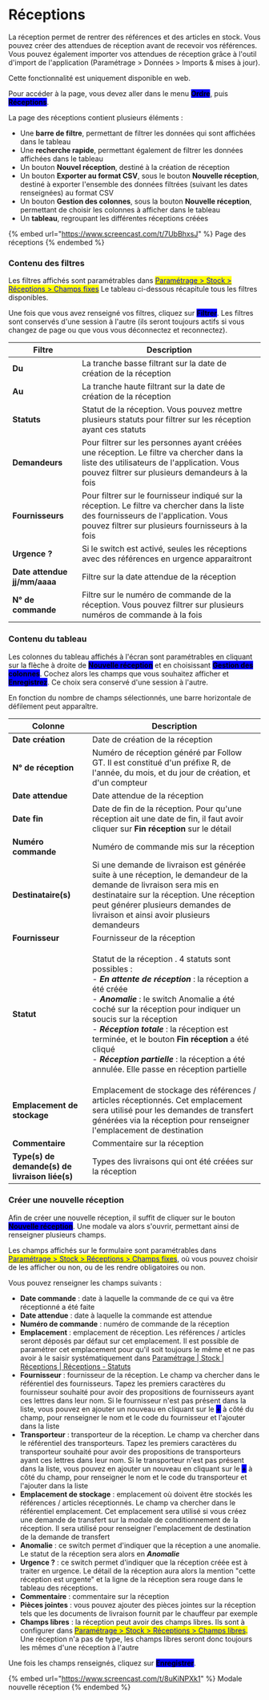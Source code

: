 # Réceptions

La réception permet de rentrer des références et des articles en stock. Vous pouvez créer des attendues de réception avant de recevoir vos références. Vous pouvez également importer vos attendues de réception grâce à l'outil d'import de l'application (Paramétrage > Données > Imports & mises à jour).

Cette fonctionnalité est uniquement disponible en web.

Pour accéder à la page, vous devez aller dans le menu <mark style="background-color:blue;">**Ordre**</mark>, puis <mark style="background-color:blue;">**Réceptions**</mark>.

La page des réceptions contient plusieurs éléments :&#x20;

* Une **barre de filtre**, permettant de filtrer les données qui sont affichées dans le tableau
* Une **recherche rapide**, permettant également de filtrer les données affichées dans le tableau
* Un bouton **Nouvel réception**, destiné à la création de réception
* Un bouton **Exporter au format CSV**, sous le bouton **Nouvelle réception**, destiné à exporter l'ensemble des données filtrées (suivant les dates renseignées) au format CSV
* Un bouton **Gestion des colonnes**, sous la bouton **Nouvelle réception**, permettant de choisir les colonnes à afficher dans le tableau
* Un **tableau**, regroupant les différentes réceptions créées

{% embed url="https://www.screencast.com/t/7UbBhxsJ" %}
Page des réceptions
{% endembed %}

### Contenu des filtres

Les filtres affichés sont paramétrables dans [<mark style="color:blue;">Paramétrage > Stock > Réceptions > Champs fixes</mark>](../../../parametrage/receptions.md#champs-fixes)  Le tableau ci-dessous récapitule tous les filtres disponibles.

Une fois que vous avez renseigné vos filtres, cliquez sur <mark style="background-color:blue;">**Filtrer**</mark>. Les filtres sont conservés d'une session à l'autre (ils seront toujours actifs si vous changez de page ou que vous vous déconnectez et reconnectez).

| Filtre                       | Description                                                                                                                                                                               |
| ---------------------------- | ----------------------------------------------------------------------------------------------------------------------------------------------------------------------------------------- |
| **Du**                       | La tranche basse filtrant sur la date de création de la réception                                                                                                                         |
| **Au**                       | La tranche haute filtrant sur la date de création de la réception                                                                                                                         |
| **Statuts**                  | Statut de la réception. Vous pouvez mettre plusieurs statuts pour filtrer sur les réception ayant ces statuts                                                                             |
| **Demandeurs**               | Pour filtrer sur les personnes ayant créées une réception. Le filtre va chercher dans la liste des utilisateurs de l'application. Vous pouvez filtrer sur plusieurs demandeurs à la fois  |
| **Fournisseurs**             | Pour filtrer sur le fournisseur indiqué sur la réception. Le filtre va chercher dans la liste des fournisseurs de l'application. Vous pouvez filtrer sur plusieurs fournisseurs à la fois |
| **Urgence ?**                | Si le switch est activé, seules les réceptions avec des références en urgence apparaitront                                                                                                |
| **Date attendue jj/mm/aaaa** | Filtre sur la date attendue de la réception                                                                                                                                               |
| **N° de commande**           | Filtre sur le numéro de commande de la réception. Vous pouvez filtrer sur plusieurs numéros de commande à la fois                                                                         |

### Contenu du tableau

Les colonnes du tableau affichés à l'écran sont paramétrables en cliquant sur la flèche à droite de <mark style="background-color:blue;">**Nouvelle réception**</mark> et en choisissant <mark style="background-color:blue;">**Gestion des colonnes**</mark>. Cochez alors les champs que vous souhaitez afficher et <mark style="background-color:blue;">**Enregistrez**</mark>. Ce choix sera conservé d'une session à l'autre.&#x20;

En fonction du nombre de champs sélectionnés, une barre horizontale de défilement peut apparaître.&#x20;

| Colonne                                        | Description                                                                                                                                                                                                                                                                                                                                                                                                                                                                                                                                |
| ---------------------------------------------- | ------------------------------------------------------------------------------------------------------------------------------------------------------------------------------------------------------------------------------------------------------------------------------------------------------------------------------------------------------------------------------------------------------------------------------------------------------------------------------------------------------------------------------------------ |
| **Date création**                              | Date de création de la réception                                                                                                                                                                                                                                                                                                                                                                                                                                                                                                           |
| **N° de réception**                            | Numéro de réception généré par Follow GT. Il est constitué d'un préfixe R, de l'année, du mois, et du jour de création, et d'un compteur                                                                                                                                                                                                                                                                                                                                                                                                   |
| **Date attendue**                              | Date attendue de la réception                                                                                                                                                                                                                                                                                                                                                                                                                                                                                                              |
| **Date fin**                                   | Date de fin de la réception. Pour qu'une réception ait une date de fin, il faut avoir cliquer sur **Fin réception** sur le détail                                                                                                                                                                                                                                                                                                                                                                                                          |
| **Numéro commande**                            | Numéro de commande mis sur la réception                                                                                                                                                                                                                                                                                                                                                                                                                                                                                                    |
| **Destinataire(s)**                            | Si une demande de livraison est générée suite à une réception, le demandeur de la demande de livraison sera mis en destinataire sur la réception. Une réception peut générer plusieurs demandes de livraison et ainsi avoir plusieurs demandeurs                                                                                                                                                                                                                                                                                           |
| **Fournisseur**                                | Fournisseur de la réception                                                                                                                                                                                                                                                                                                                                                                                                                                                                                                                |
| **Statut**                                     | <p>Statut de la réception . 4 statuts sont possibles : <br>- <em><strong>En attente de réception</strong></em> : la réception a été créée <br>- <em><strong>Anomalie</strong></em> : le switch Anomalie a été coché sur la réception pour indiquer un soucis sur la réception<br>- <em><strong>Réception totale</strong></em> : la réception est terminée, et le bouton <strong>Fin réception</strong> a été cliqué<br>- <em><strong>Réception partielle</strong></em> : la réception a été annulée. Elle passe en réception partielle</p> |
| **Emplacement de stockage**                    | Emplacement de stockage des références / articles réceptionnés. Cet emplacement sera utilisé pour les demandes de transfert générées via la réception pour renseigner l'emplacement de destination                                                                                                                                                                                                                                                                                                                                         |
| **Commentaire**                                | Commentaire sur la réception                                                                                                                                                                                                                                                                                                                                                                                                                                                                                                               |
| **Type(s) de demande(s) de livraison liée(s)** | Types des livraisons qui ont été créées sur la réception                                                                                                                                                                                                                                                                                                                                                                                                                                                                                   |

### Créer une nouvelle réception

Afin de créer une nouvelle réception, il suffit de cliquer sur le bouton <mark style="background-color:blue;">**Nouvelle réception**</mark>. Une modale va alors s'ouvrir, permettant ainsi de renseigner plusieurs champs.&#x20;

Les champs affichés sur le formulaire sont paramétrables dans [<mark style="color:blue;">Paramétrage > Stock > Réceptions > Champs fixes</mark>](../../../parametrage/receptions.md#champs-fixes), où vous pouvez choisir de les afficher ou non, ou de les rendre obligatoires ou non.&#x20;

Vous pouvez renseigner les champs suivants :&#x20;

* **Date commande** : date à laquelle la commande de ce qui va être réceptionné a été faite
* **Date attendue** : date à laquelle la commande est attendue
* **Numéro de commande** : numéro de commande de la réception
* **Emplacement** : emplacement de réception. Les références / articles seront déposés par défaut sur cet emplacement. Il est possible de paramétrer cet emplacement pour qu'il soit toujours le même et ne pas avoir à le saisir systématiquement dans [Paramétrage | Stock | Réceptions | Réceptions - Statuts](../../../parametrage/receptions.md#statuts)
* **Fournisseur** : fournisseur de la réception. Le champ va chercher dans le référentiel des fournisseurs. Tapez les premiers caractères du fournisseur souhaité pour avoir des propositions de fournisseurs ayant ces lettres dans leur nom. Si le fournisseur n'est pas présent dans la liste, vous pouvez en ajouter un nouveau en cliquant sur le <mark style="background-color:blue;">**+**</mark> à côté du champ, pour renseigner le nom et le code du fournisseur et l'ajouter dans la liste
* **Transporteur** : transporteur de la réception. Le champ va chercher dans le référentiel des transporteurs. Tapez les premiers caractères du transporteur souhaité pour avoir des propositions de transporteurs ayant ces lettres dans leur nom. Si le transporteur n'est pas présent dans la liste, vous pouvez en ajouter un nouveau en cliquant sur le <mark style="background-color:blue;">**+**</mark> à côté du champ, pour renseigner le nom et le code du transporteur et l'ajouter dans la liste
* **Emplacement de stockage** : emplacement où doivent être stockés les références / articles réceptionnés. Le champ va chercher dans le référentiel emplacement. Cet emplacement sera utilisé si vous créez une demande de transfert sur la modale de conditionnement de la réception. Il sera utilisé pour renseigner l'emplacement de destination de la demande de transfert
* **Anomalie** : ce switch permet d'indiquer que la réception a une anomalie. Le statut de la réception sera alors en _**Anomalie**_
* **Urgence ?** : ce switch permet d'indiquer que la réception créée est à traiter en urgence. Le détail de la réception aura alors la mention "cette réception est urgente" et la ligne de la réception sera rouge dans le tableau des réceptions.
* **Commentaire** : commentaire sur la réception
* **Pièces jointes** : vous pouvez ajouter des pièces jointes sur la réception tels que les documents de livraison fournit par le chauffeur par exemple
* **Champs libres** : la réception peut avoir des champs libres. Ils sont à configurer dans [<mark style="color:blue;">Paramétrage > Stock > Réceptions > Champs libres</mark>](../../../parametrage/receptions.md#champs-libres)<mark style="color:blue;">.</mark> Une réception n'a pas de type, les champs libres seront donc toujours les mêmes d'une réception à l'autre

Une fois les champs renseignés, cliquez sur <mark style="background-color:blue;">**Enregistrer**</mark>.&#x20;

{% embed url="https://www.screencast.com/t/8uKiNPXk1" %}
Modale nouvelle réception
{% endembed %}
